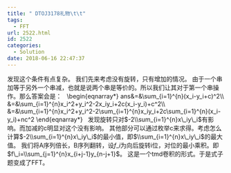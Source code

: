 ```yaml
---
title: " DTOJ3178礼物\t\t"
tags:
  - FFT
url: 2522.html
id: 2522
categories:
  - Solution
date: 2018-06-16 22:47:37
---
```


发现这个条件有点复杂。 我们先来考虑没有旋转，只有增加的情况。 由于一个串加等于另外一个串减，也就是说两个串是等价的。所以我们让其对于第一个串操作。那么答案会是：   \\begin{eqnarray*} ans&=&\\sum_{i=1}^{n}(x\_i-y\_i+c)^2\\\ &=&\\sum_{i=1}^{n}x\_i^2+y\_i^2-2x\_iy\_i+2c(x\_i-y\_i)+c^2\\\ &=&\\sum_{i=1}^{n}x\_i^2+y\_i^2-2\\sum_{i=1}^{n}x\_iy\_i+2c\\sum_{i=1}^{n}(x\_i-y\_i)+nc^2 \\end{eqnarray*}   发现旋转只对$-2\\sum_{i=1}^{n}x\_iy\_i$有影响。而加减的c明显对这个没有影响。 其他部分可以通过枚举c来求得。考虑怎么计算$-2\\sum_{i=1}^{n}x\_iy\_i$的最小值，即$\\sum_{i=1}^{n}x\_iy\_i$的最大值。 我们将A序列倍长，B序列翻转，设$f\_i$为向后旋转i位，对位的最小乘积。即$f\_i=\\sum_{j=1}^{n}x_{i+j-1}y_{n-j+1}$。 这是一个tmd卷积的形式。于是式子题变成了FFT。